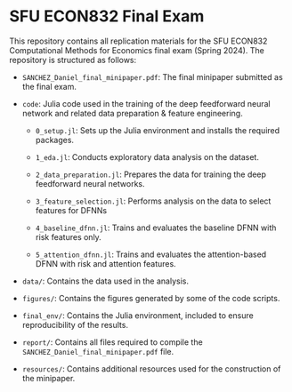 # SFU ECON832 Final Exam

This repository contains all replication materials for the SFU ECON832 Computational Methods for Economics final exam (Spring 2024). The repository is structured as follows:

- `SANCHEZ_Daniel_final_minipaper.pdf`: The final minipaper submitted as the final exam. 

- `code`: Julia code used in the training of the deep feedforward neural network and related data preparation & feature engineering.

    - `0_setup.jl`: Sets up the Julia environment and installs the required packages.

    - `1_eda.jl`: Conducts exploratory data analysis on the dataset.

    - `2_data_preparation.jl`: Prepares the data for training the deep feedforward neural networks.

    - `3_feature_selection.jl`: Performs analysis on the data to select features for DFNNs

    - `4_baseline_dfnn.jl`: Trains and evaluates the baseline DFNN with risk features only. 

    - `5_attention_dfnn.jl`: Trains and evaluates the attention-based DFNN with risk and attention features.

- `data/`: Contains the data used in the analysis.

- `figures/`: Contains the figures generated by some of the code scripts. 

- `final_env/`: Contains the Julia environment, included to ensure reproducibility of the results.

- `report/`: Contains all files required to compile the `SANCHEZ_Daniel_final_minipaper.pdf` file.

- `resources/`: Contains additional resources used for the construction of the minipaper.